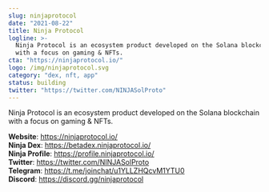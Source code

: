 ```yaml
---
slug: ninjaprotocol
date: "2021-08-22"
title: Ninja Protocol
logline: >-
  Ninja Protocol is an ecosystem product developed on the Solana blockchain
  with a focus on gaming & NFTs.
cta: "https://ninjaprotocol.io/"
logo: /img/ninjaprotocol.svg
category: "dex, nft, app"
status: building
twitter: "https://twitter.com/NINJASolProto"
---
```


Ninja Protocol is an ecosystem product developed on the Solana blockchain with a focus on gaming & NFTs.

<b>Website</b>: https://ninjaprotocol.io/ </br>
<b>Ninja Dex</b>: https://betadex.ninjaprotocol.io/ </br>
<b>Ninja Profile</b>: https://profile.ninjaprotocol.io/ </br>
<b>Twitter</b>: https://twitter.com/NINJASolProto </br>
<b>Telegram</b>: https://t.me/joinchat/u1YLLZHQcvM1YTU0 </br>
<b>Discord</b>: https://discord.gg/ninjaprotocol </br>
